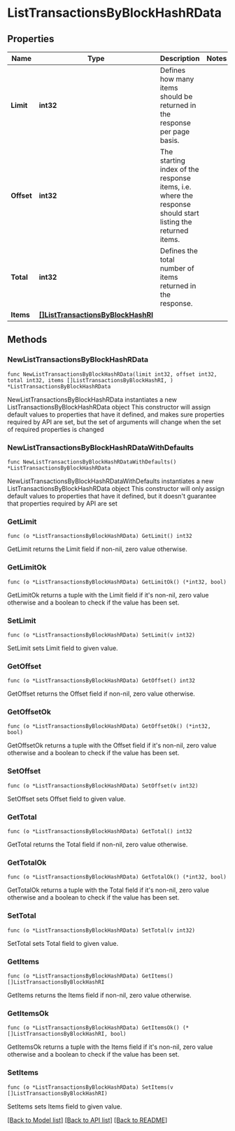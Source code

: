 # ListTransactionsByBlockHashRData

## Properties

Name | Type | Description | Notes
------------ | ------------- | ------------- | -------------
**Limit** | **int32** | Defines how many items should be returned in the response per page basis. | 
**Offset** | **int32** | The starting index of the response items, i.e. where the response should start listing the returned items. | 
**Total** | **int32** | Defines the total number of items returned in the response. | 
**Items** | [**[]ListTransactionsByBlockHashRI**](ListTransactionsByBlockHashRI.md) |  | 

## Methods

### NewListTransactionsByBlockHashRData

`func NewListTransactionsByBlockHashRData(limit int32, offset int32, total int32, items []ListTransactionsByBlockHashRI, ) *ListTransactionsByBlockHashRData`

NewListTransactionsByBlockHashRData instantiates a new ListTransactionsByBlockHashRData object
This constructor will assign default values to properties that have it defined,
and makes sure properties required by API are set, but the set of arguments
will change when the set of required properties is changed

### NewListTransactionsByBlockHashRDataWithDefaults

`func NewListTransactionsByBlockHashRDataWithDefaults() *ListTransactionsByBlockHashRData`

NewListTransactionsByBlockHashRDataWithDefaults instantiates a new ListTransactionsByBlockHashRData object
This constructor will only assign default values to properties that have it defined,
but it doesn't guarantee that properties required by API are set

### GetLimit

`func (o *ListTransactionsByBlockHashRData) GetLimit() int32`

GetLimit returns the Limit field if non-nil, zero value otherwise.

### GetLimitOk

`func (o *ListTransactionsByBlockHashRData) GetLimitOk() (*int32, bool)`

GetLimitOk returns a tuple with the Limit field if it's non-nil, zero value otherwise
and a boolean to check if the value has been set.

### SetLimit

`func (o *ListTransactionsByBlockHashRData) SetLimit(v int32)`

SetLimit sets Limit field to given value.


### GetOffset

`func (o *ListTransactionsByBlockHashRData) GetOffset() int32`

GetOffset returns the Offset field if non-nil, zero value otherwise.

### GetOffsetOk

`func (o *ListTransactionsByBlockHashRData) GetOffsetOk() (*int32, bool)`

GetOffsetOk returns a tuple with the Offset field if it's non-nil, zero value otherwise
and a boolean to check if the value has been set.

### SetOffset

`func (o *ListTransactionsByBlockHashRData) SetOffset(v int32)`

SetOffset sets Offset field to given value.


### GetTotal

`func (o *ListTransactionsByBlockHashRData) GetTotal() int32`

GetTotal returns the Total field if non-nil, zero value otherwise.

### GetTotalOk

`func (o *ListTransactionsByBlockHashRData) GetTotalOk() (*int32, bool)`

GetTotalOk returns a tuple with the Total field if it's non-nil, zero value otherwise
and a boolean to check if the value has been set.

### SetTotal

`func (o *ListTransactionsByBlockHashRData) SetTotal(v int32)`

SetTotal sets Total field to given value.


### GetItems

`func (o *ListTransactionsByBlockHashRData) GetItems() []ListTransactionsByBlockHashRI`

GetItems returns the Items field if non-nil, zero value otherwise.

### GetItemsOk

`func (o *ListTransactionsByBlockHashRData) GetItemsOk() (*[]ListTransactionsByBlockHashRI, bool)`

GetItemsOk returns a tuple with the Items field if it's non-nil, zero value otherwise
and a boolean to check if the value has been set.

### SetItems

`func (o *ListTransactionsByBlockHashRData) SetItems(v []ListTransactionsByBlockHashRI)`

SetItems sets Items field to given value.



[[Back to Model list]](../README.md#documentation-for-models) [[Back to API list]](../README.md#documentation-for-api-endpoints) [[Back to README]](../README.md)


